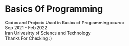# Basics Of Programming 
Codes and Projects Used in Basics of Programming course <br/>
Sep 2021 - Feb 2022 <br/>
Iran Univesirty of Science and Technology <br/>
Thanks For Checking :) <br/>
